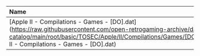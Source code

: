 |Name|Size|
|:---|---:|
|[Apple II - Compilations - Games - [DO].dat](https://raw.githubusercontent.com/open-retrogaming-archive/dat-catalog/main/root/basic/TOSEC/Apple/II/Compilations/Games/[DO]/Apple II - Compilations - Games - [DO].dat)|138429|

